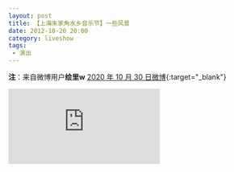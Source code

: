 ```yaml
---
layout: post
title: 【上海朱家角水乡音乐节】一些风景
date: 2012-10-20 20:00
category: liveshow
tags:
 - 演出
---
```

**注**：来自微博用户**绘里w** [2020 年 10 月 30 日微博](https://weibo.com/tv/show/1034:4565691479818276?from=old_pc_videoshow){:target="_blank"}

<div class="iframe-container">
<iframe class="responsive-iframe" src="https://f.video.weibocdn.com/UO4GWEJ4lx07HBDcKzxC0104120ejCAQ0E060.mp4?label=mp4_1080p&template=1554x886.25.0&trans_finger=0bde055d9aa01b9f6bc04ccac8f0b471&media_id=4565691479818276&tp=8x8A3El:YTkl0eM8&us=0&ori=1&bf=2&ot=h&ps=3lckmu&uid=3ZoTIp&ab=966-g1,3370-g1&Expires=1604763913&ssig=A8MhsodWRT&KID=unistore,video" frameborder="no" allowfullscreen="true"></iframe>
</div>
